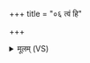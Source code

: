 +++
title = "०६ त्वं हि"

+++
<details><summary>मूलम् (VS)</summary>

त्वं हि वि॑श्वतोमुख वि॒श्वतः॑ परि॒भूर॑सि। अप॑ नः॒ शोशु॑चद॒घम् ॥
</details>